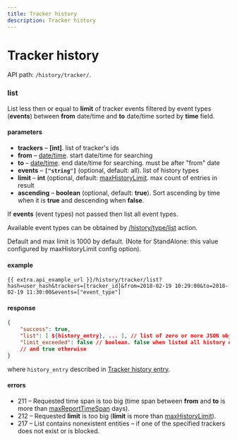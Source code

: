 ```yaml
---
title: Tracker history
description: Tracker history
---
```


# Tracker history

API path: `/history/tracker/`.

### list

List less then or equal to **limit** of tracker events filtered by event types (**events**) between **from** date/time and **to** date/time sorted by **time** field.

#### parameters

*   **trackers** – **\[int\]**. list of tracker's ids
*   **from** – [date/time](../../../getting-started.md#data-types). start date/time for searching
*   **to** – [date/time](../../../getting-started.md#data-types). end date/time for searching. must be after "from" date
*   **events** – **`["string"]`** (optional, default: all). list of history types
*   **limit** – **int** (optional, default: [maxHistoryLimit](../../../getting-started.md#constants). max count of entries in result
*   **ascending** – **boolean** (optional, default: **true**). Sort ascending by time when it is **true** and descending when **false**.

If **events** (event types) not passed then list all event types.

Available event types can be obtained by [/history/type/list](./history_type.md#list) action.

Default and max limit is 1000 by default. (Note for StandAlone: this value configured by maxHistoryLimit config option).

#### example

    {{ extra.api_example_url }}/history/tracker/list?hash=user_hash&trackers=[tracker_id]&from=2018-02-19 10:29:00&to=2018-02-19 11:30:00&events=["event_type"]



#### response

```json
{
    "success": true,
    "list": [ ${history_entry}, ... ], // list of zero or more JSON objects
    "limit_exceeded": false // boolean. false when listed all history entries satisfied to conditions
    // and true otherwise
}
```

where `history_entry` described in [Tracker history entry](./index.md#tracker-history-entry).

#### errors

*   211 – Requested time span is too big (time span between **from** and **to** is more than [maxReportTimeSpan](../../../getting-started.md#constants) days).
*   212 – Requested **limit** is too big (**limit** is more than [maxHistoryLimit](../../../getting-started.md#constants)).
*   217 – List contains nonexistent entities – if one of the specified trackers does not exist or is blocked.
